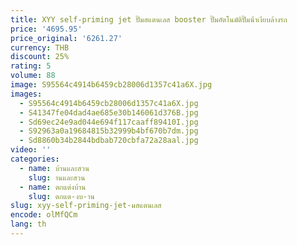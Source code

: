 ```yaml
---
title: XYY self-priming jet ปั๊มสแตนเลส booster ปั๊มอัตโนมัติปั๊มน้ําเงียบล้างรถ
price: '4695.95'
price_original: '6261.27'
currency: THB
discount: 25%
rating: 5
volume: 88
image: S95564c4914b6459cb28006d1357c41a6X.jpg
images:
  - S95564c4914b6459cb28006d1357c41a6X.jpg
  - S41347fe04dad4ae685e30b146061d376B.jpg
  - Sd69ec24e9ad044e694f117caaff89410I.jpg
  - S92963a0a19684815b32999b4bf670b7dm.jpg
  - Sd8860b34b2844bdbab720cbfa72a28aal.jpg
video: ''
categories:
  - name: บ้านและสวน
    slug: านและสวน
  - name: ตกแต่งบ้าน
    slug: ตกแต-งบ-าน
slug: xyy-self-priming-jet-มสแตนเลส
encode: olMfQCm
lang: th
---
```

  